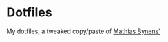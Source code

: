 # Dotfiles

My dotfiles, a tweaked copy/paste of [Mathias Bynens'](https://github.com/mathiasbynens/dotfiles)
